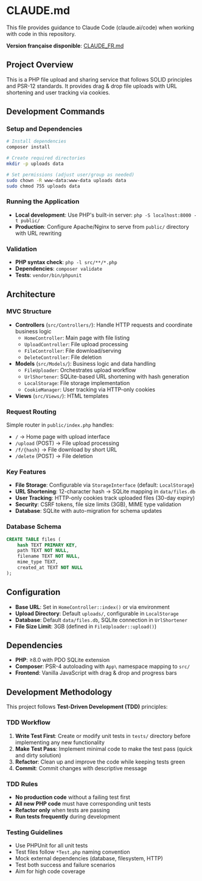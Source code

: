 # CLAUDE.md

This file provides guidance to Claude Code (claude.ai/code) when working with code in this repository.

**Version française disponible**: [CLAUDE_FR.md](CLAUDE_FR.md)

## Project Overview

This is a PHP file upload and sharing service that follows SOLID principles and PSR-12 standards. It provides drag & drop file uploads with URL shortening and user tracking via cookies.

## Development Commands

### Setup and Dependencies
```bash
# Install dependencies
composer install

# Create required directories
mkdir -p uploads data

# Set permissions (adjust user/group as needed)
sudo chown -R www-data:www-data uploads data
sudo chmod 755 uploads data
```

### Running the Application
- **Local development**: Use PHP's built-in server: `php -S localhost:8000 -t public/`
- **Production**: Configure Apache/Nginx to serve from `public/` directory with URL rewriting

### Validation
- **PHP syntax check**: `php -l src/**/*.php`
- **Dependencies**: `composer validate`
- **Tests**: `vendor/bin/phpunit`

## Architecture

### MVC Structure
- **Controllers** (`src/Controllers/`): Handle HTTP requests and coordinate business logic
  - `HomeController`: Main page with file listing
  - `UploadController`: File upload processing  
  - `FileController`: File download/serving
  - `DeleteController`: File deletion
- **Models** (`src/Models/`): Business logic and data handling
  - `FileUploader`: Orchestrates upload workflow
  - `UrlShortener`: SQLite-based URL shortening with hash generation
  - `LocalStorage`: File storage implementation
  - `CookieManager`: User tracking via HTTP-only cookies
- **Views** (`src/Views/`): HTML templates

### Request Routing
Simple router in `public/index.php` handles:
- `/` → Home page with upload interface
- `/upload` (POST) → File upload processing
- `/f/{hash}` → File download by short URL
- `/delete` (POST) → File deletion

### Key Features
- **File Storage**: Configurable via `StorageInterface` (default: `LocalStorage`)
- **URL Shortening**: 12-character hash → SQLite mapping in `data/files.db`
- **User Tracking**: HTTP-only cookies track uploaded files (30-day expiry)
- **Security**: CSRF tokens, file size limits (3GB), MIME type validation
- **Database**: SQLite with auto-migration for schema updates

### Database Schema
```sql
CREATE TABLE files (
    hash TEXT PRIMARY KEY,
    path TEXT NOT NULL,
    filename TEXT NOT NULL,
    mime_type TEXT,
    created_at TEXT NOT NULL
);
```

## Configuration

- **Base URL**: Set in `HomeController::index()` or via environment
- **Upload Directory**: Default `uploads/`, configurable in `LocalStorage`
- **Database**: Default `data/files.db`, SQLite connection in `UrlShortener`
- **File Size Limit**: 3GB (defined in `FileUploader::upload()`)

## Dependencies

- **PHP**: ≥8.0 with PDO SQLite extension
- **Composer**: PSR-4 autoloading with `App\` namespace mapping to `src/`
- **Frontend**: Vanilla JavaScript with drag & drop and progress bars

## Development Methodology

This project follows **Test-Driven Development (TDD)** principles:

### TDD Workflow
1. **Write Test First**: Create or modify unit tests in `tests/` directory before implementing any new functionality
2. **Make Test Pass**: Implement minimal code to make the test pass (quick and dirty solution)
3. **Refactor**: Clean up and improve the code while keeping tests green
4. **Commit**: Commit changes with descriptive message

### TDD Rules
- **No production code** without a failing test first
- **All new PHP code** must have corresponding unit tests
- **Refactor only** when tests are passing
- **Run tests frequently** during development

### Testing Guidelines
- Use PHPUnit for all unit tests
- Test files follow `*Test.php` naming convention
- Mock external dependencies (database, filesystem, HTTP)
- Test both success and failure scenarios
- Aim for high code coverage
